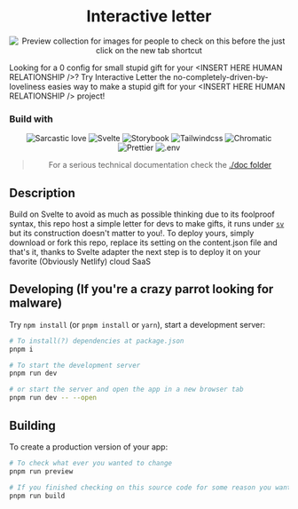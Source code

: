 <div align="center">

# Interactive letter

![Preview collection for images for people to check on this before the just click on the new tab shortcut](./doc/assets/preview.png)

</div>

Looking for a 0 config for small stupid gift for your \<INSERT HERE HUMAN RELATIONSHIP /\>? Try Interactive Letter the no-completely-driven-by-loveliness easies way to make a stupid gift for your \<INSERT HERE HUMAN RELATIONSHIP /\> project!

### Build with 

<div align=center>

<p>

![Sarcastic love](https://img.shields.io/badge/-Sarcastic_love-black?style=for-the-badge&logo=undertale)
![Svelte](https://img.shields.io/badge/-Svelte-black?style=for-the-badge&logo=Svelte)
![Storybook](https://img.shields.io/badge/-Storybook-black?style=for-the-badge&logo=Storybook)
![Tailwindcss](https://img.shields.io/badge/-Tailwindcss-black?style=for-the-badge&logo=Tailwindcss)
![Chromatic](https://img.shields.io/badge/-Chromatic-black?style=for-the-badge&logo=Chromatic)
![Prettier](https://img.shields.io/badge/-Prettier-black?style=for-the-badge&logo=Prettier)
![.env](https://img.shields.io/badge/-DotEnv-black?style=for-the-badge&logo=dotenv)

</p>

> For a serious technical documentation check the [./doc folder](./doc)

</div>

## Description

Build on Svelte to avoid as much as possible thinking due to its foolproof syntax, this repo host a simple letter for devs to make gifts, it runs under [`sv`](https://github.com/sveltejs/cli) but its construction doesn't matter to you!. To deploy yours, simply download or fork this repo, replace its setting on the content.json file and that's it, thanks to Svelte adapter the next step is to deploy it on your favorite (Obviously Netlify) cloud SaaS

## Developing (If you're a crazy parrot looking for malware)

Try `npm install` (or `pnpm install` or `yarn`), start a development server:

```bash
# To install(?) dependencies at package.json
pnpm i

# To start the development server
pnpm run dev

# or start the server and open the app in a new browser tab
pnpm run dev -- --open
```

## Building

To create a production version of your app:

```bash
# To check what ever you wanted to change
pnpm run preview

# If you finished checking on this source code for some reason you wanted to check(?)
pnpm run build
```